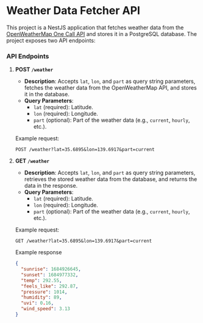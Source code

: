 # Weather Data Fetcher API

This project is a NestJS application that fetches weather data from the [OpenWeatherMap One Call API](https://openweathermap.org/api/one-call-3#current) and stores it in a PostgreSQL database. The project exposes two API endpoints:

### API Endpoints

1. **POST `/weather`**

   - **Description**: Accepts `lat`, `lon`, and `part` as query string parameters, fetches the weather data from the OpenWeatherMap API, and stores it in the database.
   - **Query Parameters**:
     - `lat` (required): Latitude.
     - `lon` (required): Longitude.
     - `part` (optional): Part of the weather data (e.g., `current`, `hourly`, etc.).

   Example request:

   ```http
   POST /weather?lat=35.6895&lon=139.6917&part=current
   ```

2. **GET `/weather`**

   - **Description**: Accepts `lat`, `lon`, and `part` as query string parameters, retrieves the stored weather data from the database, and returns the data in the response.
   - **Query Parameters**:
     - `lat` (required): Latitude.
     - `lon` (required): Longitude.
     - `part` (optional): Part of the weather data (e.g., `current`, `hourly`, etc.).

   Example request:

   ```http
   GET /weather?lat=35.6895&lon=139.6917&part=current
   ```

   Example response

   ```json
   {
     "sunrise": 1684926645,
     "sunset": 1684977332,
     "temp": 292.55,
     "feels_like": 292.87,
     "pressure": 1014,
     "humidity": 89,
     "uvi": 0.16,
     "wind_speed": 3.13
   }
   ```
